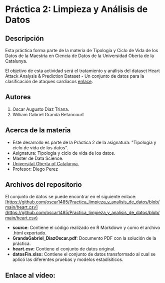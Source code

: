 # Práctica 2: Limpieza y Análisis de Datos

## Descripción
Esta práctica forma parte de la matería de Tipología y Ciclo de Vida de los Datos de la Maestría en Ciencia de Datos de la Universidad Oberta de la Catalunya.

El objetivo de esta actividad será el tratamiento y análisis del dataset Heart Attack Analysis & Prediction Dataset  - Un conjunto de datos para la clasificación de ataques cardíacos
 [enlace](https://www.kaggle.com/datasets/rashikrahmanpritom/heart-attack-analysis-prediction-dataset?resource=download).
 
## Autores

1) Oscar Augusto Diaz Triana. 
2) William Gabriel Granda Betancourt

## Acerca de la materia

* Este desarrollo es parte de la Práctica 2 de la asignatura: "Tipologia y ciclo de vida de los datos".
* Asignatura: Tipologia y ciclo de vida de los datos.
* Master de Data Science.
* [Universitat Oberta of Catalunya.](http://www.uoc.edu/portal/ca/index.html)
* Profesor: Diego Perez

## Archivos del repositorio

El conjunto de datos se puede encontrar en el siguiente enlace: 
[https://github.com/oscar1485/Practica_limpieza_y_analisis_de_datos/blob/main/heart.csv](https://github.com/oscar1485/Practica_limpieza_y_analisis_de_datos/blob/main/heart.csv)

- **source**: Contiene el código realizado en R Markdown y como el archivo .html exportado. 
- **GrandaGabriel_DiazOscar.pdf**: Documento PDF con la solución de la práctica. 
- **heart.csv:** Contiene el conjunto de datos original.
- **datosFin.xlsx:** Contiene el conjunto de datos transformado al cual se aplicó las diferentes pruebas y modelos estadísiticos. 

## Enlace al vídeo: 




